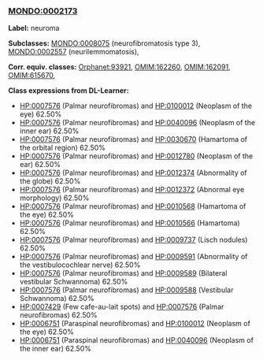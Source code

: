 
### [MONDO:0002173](http://purl.obolibrary.org/obo/MONDO_0002173)
**Label:** neuroma

**Subclasses:** [MONDO:0008075](http://purl.obolibrary.org/obo/MONDO_0008075) (neurofibromatosis type 3), [MONDO:0002557](http://purl.obolibrary.org/obo/MONDO_0002557) (neurilemmomatosis), 

**Corr. equiv. classes:** [Orphanet:93921](http://www.orpha.net/ORDO/Orphanet_93921), [OMIM:162260](http://purl.obolibrary.org/obo/OMIM_162260), [OMIM:162091](http://purl.obolibrary.org/obo/OMIM_162091), [OMIM:615670](http://purl.obolibrary.org/obo/OMIM_615670), 

**Class expressions from DL-Learner:**

- [HP:0007576](http://purl.obolibrary.org/obo/HP_0007576) (Palmar neurofibromas) and [HP:0100012](http://purl.obolibrary.org/obo/HP_0100012) (Neoplasm of the eye) 62.50%
- [HP:0007576](http://purl.obolibrary.org/obo/HP_0007576) (Palmar neurofibromas) and [HP:0040096](http://purl.obolibrary.org/obo/HP_0040096) (Neoplasm of the inner ear) 62.50%
- [HP:0007576](http://purl.obolibrary.org/obo/HP_0007576) (Palmar neurofibromas) and [HP:0030670](http://purl.obolibrary.org/obo/HP_0030670) (Hamartoma of the orbital region) 62.50%
- [HP:0007576](http://purl.obolibrary.org/obo/HP_0007576) (Palmar neurofibromas) and [HP:0012780](http://purl.obolibrary.org/obo/HP_0012780) (Neoplasm of the ear) 62.50%
- [HP:0007576](http://purl.obolibrary.org/obo/HP_0007576) (Palmar neurofibromas) and [HP:0012374](http://purl.obolibrary.org/obo/HP_0012374) (Abnormality of the globe) 62.50%
- [HP:0007576](http://purl.obolibrary.org/obo/HP_0007576) (Palmar neurofibromas) and [HP:0012372](http://purl.obolibrary.org/obo/HP_0012372) (Abnormal eye morphology) 62.50%
- [HP:0007576](http://purl.obolibrary.org/obo/HP_0007576) (Palmar neurofibromas) and [HP:0010568](http://purl.obolibrary.org/obo/HP_0010568) (Hamartoma of the eye) 62.50%
- [HP:0007576](http://purl.obolibrary.org/obo/HP_0007576) (Palmar neurofibromas) and [HP:0010566](http://purl.obolibrary.org/obo/HP_0010566) (Hamartoma) 62.50%
- [HP:0007576](http://purl.obolibrary.org/obo/HP_0007576) (Palmar neurofibromas) and [HP:0009737](http://purl.obolibrary.org/obo/HP_0009737) (Lisch nodules) 62.50%
- [HP:0007576](http://purl.obolibrary.org/obo/HP_0007576) (Palmar neurofibromas) and [HP:0009591](http://purl.obolibrary.org/obo/HP_0009591) (Abnormality of the vestibulocochlear nerve) 62.50%
- [HP:0007576](http://purl.obolibrary.org/obo/HP_0007576) (Palmar neurofibromas) and [HP:0009589](http://purl.obolibrary.org/obo/HP_0009589) (Bilateral vestibular Schwannoma) 62.50%
- [HP:0007576](http://purl.obolibrary.org/obo/HP_0007576) (Palmar neurofibromas) and [HP:0009588](http://purl.obolibrary.org/obo/HP_0009588) (Vestibular Schwannoma) 62.50%
- [HP:0007429](http://purl.obolibrary.org/obo/HP_0007429) (Few cafe-au-lait spots) and [HP:0007576](http://purl.obolibrary.org/obo/HP_0007576) (Palmar neurofibromas) 62.50%
- [HP:0006751](http://purl.obolibrary.org/obo/HP_0006751) (Paraspinal neurofibromas) and [HP:0100012](http://purl.obolibrary.org/obo/HP_0100012) (Neoplasm of the eye) 62.50%
- [HP:0006751](http://purl.obolibrary.org/obo/HP_0006751) (Paraspinal neurofibromas) and [HP:0040096](http://purl.obolibrary.org/obo/HP_0040096) (Neoplasm of the inner ear) 62.50%


